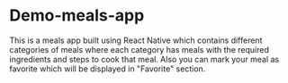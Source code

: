 # Demo-meals-app

This is a meals app built using React Native which contains different categories of meals where each category has meals with the required ingredients and steps to cook that meal.
Also you can mark your meal as favorite which will be displayed in "Favorite" section.
